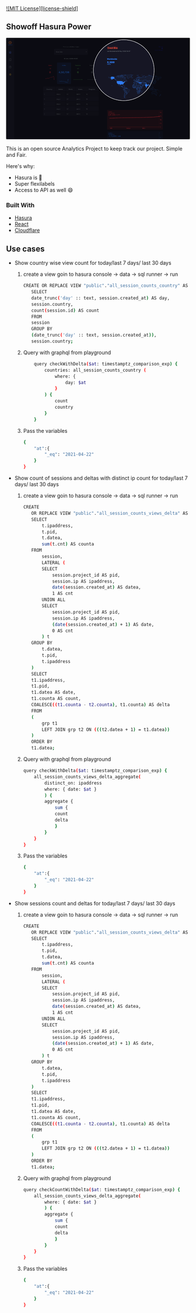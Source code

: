 [![MIT License][license-shield]][license-url]

## Showoff Hasura Power

[![Product Name Screen Shot][product-screenshot]](https://example.com)

This is an open source Analytics Project to keep track our project. Simple and Fair.

Here's why:

- Hasura is :sparkling_heart:
- Super flexilabels
- Access to API as well :smile:

### Built With

- [Hasura](https://hasura.io)
- [React](https://reactjs.org)
- [Cloudflare](https://cloudflare.com)

## Use cases

- Show country wise view count for today/last 7 days/ last 30 days

  1. create a view goin to hasura console -> data -> sql runner -> run

     ```sh
     CREATE OR REPLACE VIEW "public"."all_session_counts_country" AS
        SELECT
        date_trunc('day' :: text, session.created_at) AS day,
        session.country,
        count(session.id) AS count
        FROM
        session
        GROUP BY
        (date_trunc('day' :: text, session.created_at)),
        session.country;
     ```

  2. Query with graphql from playground

        ```sh
            query checkWithDelta($at: timestamptz_comparison_exp) {
                countries: all_session_counts_country (
                    where: {
                        day: $at
                    }
                ) {
                    count
                    country
                }
            }

        ```
    3. Pass the variables

        ```sh
        {
            "at":{
                "_eq": "2021-04-22"
            }
        }
        ```
    

- Show count of sessions and deltas with distinct ip count for today/last 7 days/ last 30 days
  1. create a view goin to hasura console -> data -> sql runner -> run

     ```sh
     CREATE
        OR REPLACE VIEW "public"."all_session_counts_views_delta" AS WITH grp AS (
        SELECT
            t.ipaddress,
            t.pid,
            t.datea,
            sum(t.cnt) AS counta
        FROM
            session,
            LATERAL (
            SELECT
                session.project_id AS pid,
                session.ip AS ipaddress,
                date(session.created_at) AS datea,
                1 AS cnt
            UNION ALL
            SELECT
                session.project_id AS pid,
                session.ip AS ipaddress,
                (date(session.created_at) + 1) AS date,
                0 AS cnt
            ) t
        GROUP BY
            t.datea,
            t.pid,
            t.ipaddress
        )
        SELECT
        t1.ipaddress,
        t1.pid,
        t1.datea AS date,
        t1.counta AS count,
        COALESCE((t1.counta - t2.counta), t1.counta) AS delta
        FROM
        (
            grp t1
            LEFT JOIN grp t2 ON (((t2.datea + 1) = t1.datea))
        )
        ORDER BY
        t1.datea;
     ```

  2. Query with graphql from playground

        ```sh
        query checkWithDelta($at: timestamptz_comparison_exp) {
            all_session_counts_views_delta_aggregate(
                distinct_on: ipaddress
                where: { date: $at }
                ) {
                aggregate {
                    sum {
                    count
                    delta
                    }
                }
            }
        }

        ```
    3. Pass the variables

        ```sh
        {
            "at":{
                "_eq": "2021-04-22"
            }
        }
        ```
- Show sessions count and deltas for today/last 7 days/ last 30 days
  1. create a view goin to hasura console -> data -> sql runner -> run

     ```sh
     CREATE
        OR REPLACE VIEW "public"."all_session_counts_views_delta" AS WITH grp AS (
        SELECT
            t.ipaddress,
            t.pid,
            t.datea,
            sum(t.cnt) AS counta
        FROM
            session,
            LATERAL (
            SELECT
                session.project_id AS pid,
                session.ip AS ipaddress,
                date(session.created_at) AS datea,
                1 AS cnt
            UNION ALL
            SELECT
                session.project_id AS pid,
                session.ip AS ipaddress,
                (date(session.created_at) + 1) AS date,
                0 AS cnt
            ) t
        GROUP BY
            t.datea,
            t.pid,
            t.ipaddress
        )
        SELECT
        t1.ipaddress,
        t1.pid,
        t1.datea AS date,
        t1.counta AS count,
        COALESCE((t1.counta - t2.counta), t1.counta) AS delta
        FROM
        (
            grp t1
            LEFT JOIN grp t2 ON (((t2.datea + 1) = t1.datea))
        )
        ORDER BY
        t1.datea;
     ```

  2. Query with graphql from playground

        ```sh
        query checkCountWithDelta($at: timestamptz_comparison_exp) {
            all_session_counts_views_delta_aggregate(
                where: { date: $at }
                ) {
                aggregate {
                    sum {
                    count
                    delta
                    }
                }
            }
        }

        ```
    3. Pass the variables

        ```sh
        {
            "at":{
                "_eq": "2021-04-22"
            }
        }
        ```

[license-url]: https://github.com/othneildrew/Best-README-Template/blob/master/LICENSE.txt
[product-screenshot]: public/cool-bio-analytics-demo-dark.png
